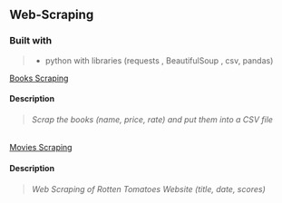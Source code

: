 ## Web-Scraping

### Built with
> - python with libraries (requests , BeautifulSoup , csv, pandas)

[Books Scraping](https://github.com/SamirHendawy/web-scraping/tree/main/books%20scraping)
#### Description
> ###### Scrap the books (name, price, rate) and put them into a CSV file

[Movies Scraping](https://github.com/SamirHendawy/web-scraping/tree/main/Movies%20Scraping)
#### Description
> ###### Web Scraping of Rotten Tomatoes Website (title, date, scores)

